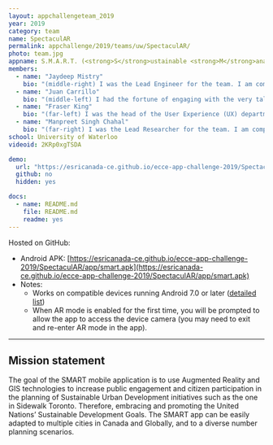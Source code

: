 ```yaml
---
layout: appchallengeteam_2019
year: 2019
category: team
name: SpectaculAR
permalink: appchallenge/2019/teams/uw/SpectaculAR/
photo: team.jpg
appname: S.M.A.R.T. (<strong>S</strong>ustainable <strong>M</strong>anagement in <strong>A</strong>ugmented <strong>R</strong>eality <strong>T</strong>echnology)
members:
  - name: "Jaydeep Mistry"
    bio: "(middle-right) I was the Lead Engineer for the team. I am completing my Masters in Geography, working with GIS and Open Data. My expertise in GIS systems and app development allowed me to use bleeding edge technology and make this AR app."
  - name: "Juan Carrillo"
    bio: "(middle-left) I had the fortune of engaging with the very talented people in this team by applying Project Management principles to make the most out of each one's skills. Also, I did some 3D data editing and a rare arrangement of the proposed buildings :). Currently, I am completing a Masters in Computer Software at the University of Waterloo; my research focuses on Software Development and Machine Learning for applications in the Geospatial field. I am a passionate self-learner, and I also love sports, especially freestyle BMX and Ultimate frisbee."
  - name: "Fraser King"
    bio: "(far-left) I was the head of the User Experience (UX) department for the project as well as the creator of the demo video used in our sales pitch. I am currently finishing up the second year of my Master’s of Science degree at the University of Waterloo, specializing in remote sensing of Arctic snow. I also completed my undergraduate degree in Computer Science at Waterloo, and used the design skills I learned there coupled with on-the-job experience to bring the S.M.A.R.T. App to life. I enjoy creating my own iOS apps/games on the side and my favorite food is Fettuccine Alfredo."
  - name: "Manpreet Singh Chahal"
    bio: "(far-right) I was the Lead Researcher for the team. I am completing my Masters in Geography, working with Crowdsourcing and Public Participation GIS at the University of Waterloo. I completed my undergraduate degree in Biology and Environmental Science with a minor in GIS at McMaster University. My background in using GIS technology in my undergraduate thesis and thus far in my Masters program has given me the experience to compile all of the research needed to create this AR app. In my spare time, I enjoy playing sports such as basketball and soccer and watching hockey."
school: University of Waterloo
videoid: 2KRp0xgTSDA

demo:
  url: "https://esricanada-ce.github.io/ecce-app-challenge-2019/SpectaculAR/app/smart.apk"
  github: no
  hidden: yes

docs:
  - name: README.md
    file: README.md
    readme: yes
---
```


Hosted on GitHub:

- Android APK: [https://esricanada-ce.github.io/ecce-app-challenge-2019/SpectaculAR/app/smart.apk](https://esricanada-ce.github.io/ecce-app-challenge-2019/SpectaculAR/app/smart.apk)
- Notes:
  - Works on compatible devices running Android 7.0 or later ([detailed list](https://developers.google.com/ar/discover/supported-devices))
  - When AR mode is enabled for the first time, you will be prompted to allow the app to access the device camera (you may need to exit and re-enter AR mode in the app).

---

## Mission statement

The goal of the SMART mobile application is to use Augmented Reality and GIS technologies to increase public engagement and citizen participation in the planning of Sustainable Urban Development initiatives such as the one in Sidewalk Toronto. Therefore, embracing and promoting the United Nations’ Sustainable Development Goals. The SMART app can be easily adapted to multiple cities in Canada and Globally, and to a diverse number planning scenarios.

